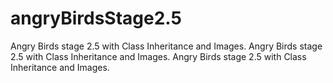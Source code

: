 # angryBirdsStage2.5
Angry Birds stage 2.5 with Class Inheritance and Images.
Angry Birds stage 2.5 with Class Inheritance and Images.
Angry Birds stage 2.5 with Class Inheritance and Images.
